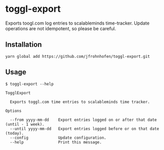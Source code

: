 # toggl-export
Exports toogl.com log entries to scalableminds time-tracker. Update operations are not idempotent, so please be careful.

## Installation
`yarn global add https://github.com/jfrohnhofen/toggl-export.git`

## Usage
```
$ toggl-export --help

TogglExport

  Exports toggl.com time entries to scalableminds time tracker.

Options

  --from yyyy-mm-dd    Export entries logged on or after that date (until - 1 week).
  --until yyyy-mm-dd   Export entries logged before or on that date (today).
  --config             Update configuration.
  --help               Print this message.
  ```
